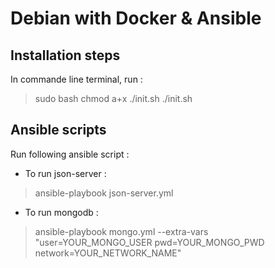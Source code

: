 # Debian with Docker & Ansible 

## Installation steps

In commande line terminal, run :

> sudo bash
> chmod a+x ./init.sh
> ./init.sh

## Ansible scripts

Run following ansible script :

* To run json-server :
> ansible-playbook json-server.yml

* To run mongodb :
> ansible-playbook mongo.yml --extra-vars "user=YOUR_MONGO_USER pwd=YOUR_MONGO_PWD network=YOUR_NETWORK_NAME"
